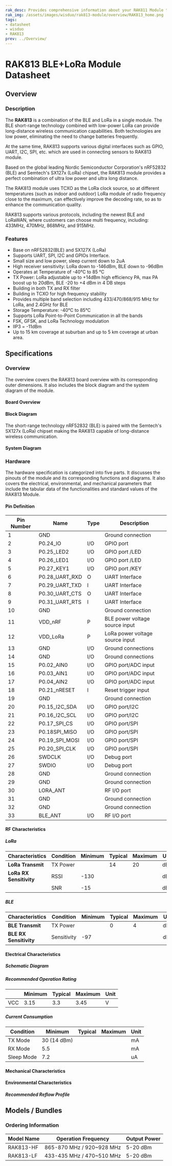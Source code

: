 ```yaml
---
rak_desc: Provides comprehensive information about your RAK811 Module to help you use it. This information includes technical specifications, characteristics, and requirements, and it also discusses the device components.
rak_img: /assets/images/wisduo/rak813-module/overview/RAK813_home.png
tags:
- datasheet
- wisduo
- RAK813
prev: ../Overview/
---
```


# RAK813 BLE+LoRa Module Datasheet

<!---
<rk-img
  src="/assets/images/wisduo/rak813-module/datasheet/overview/RAK813.jpg"
  width="30%"
  caption="RAK813 Module"
/>
--->

## Overview

### Description

The **RAK813** is a combination of the BLE and LoRa in a single module. The BLE short-range technology combined with low-power LoRa can provide long-distance wireless communication capabilities. Both technologies are low power, eliminating the need to change batteries frequently.

At the same time, RAK813 supports various digital interfaces such as GPIO, UART, I2C, SPI, etc. which are used in connecting sensors to RAK813 module.

Based on the global leading Nordic Semiconductor Corporation's nRF52832 (BLE)
and Semtech's SX127x (LoRa) chipset, the RAK813 module provides a perfect
combination of ultra low power and ultra long distance.

The RAK813 module uses TCXO as the LoRa clock source, so at different temperatures (such as indoor and outdoor) LoRa module of radio frequency close to the maximum, can effectively
improve the decoding rate, so as to enhance the communication quality.

RAK813 supports various protocols, including the newest BLE and LoRaWAN, where customers can choose multi frequency, including: 433MHz, 470MHz, 868MHz, and 915MHz.

### Features

- Base on nRF52832(BLE) and SX127X (LoRa)
- Supports UART, SPI, I2C and GPIOs Interface.
- Small size and low power, sleep current down to 2uA
- High receiver sensitivity: LoRa down to -146dBm, BLE down to -96dBm
- Operates at Temperature of -40°C to 85 °C
- TX Power: LoRa adjustable up to +14dBm high efficiency PA, max PA boost up to 20dBm, BLE -20 to +4 dBm in 4 DB steps
- Building in both TX and RX filter
- Building in TCXO for high frequency stability
- Provides multiple band selection including 433/470/868/915 MHz for LoRa, and 2.4GHz for BLE
- Storage Temperature: -40°C to 85°C
- Supports LoRa Point-to-Point Communication in all the bands
- FSK, GFSK, and LoRa Technology modulation
- llP3 = -11dBm
- Up to 15 km coverage at suburban and up to 5 km coverage at urban area.

## Specifications

### Overview

The overview covers the RAK813 board overview with its corresponding outer dimensions. It also includes the block diagram and the system diagram of the module.


#### Board Overview


<rk-img
  src="/assets/images/wisduo/rak813-module/datasheet/board-overview/rak813-board-dimension.png"
  width="40%"
  caption="RAK813 Board Dimensions"
/>

#### Block Diagram

The short-range technology nRF52832 (BLE) is paired with the Semtech's SX127x (LoRa) chipset making the RAK813 capable of long-distance wireless communication. 

<rk-img
  src="/assets/images/wisduo/rak813-module/datasheet/interfaces/block-diagram.png"
  width="80%"
  caption="RAK813 Block Diagram"
/>

#### System Diagram

<rk-img
  src="/assets/images/wisduo/rak813-module/datasheet/interfaces/system-diagram.png"
  width="80%"
  caption="System Diagram"
/>

### Hardware

The hardware specification is categorized into five parts. It discusses the pinouts of the module and its corresponding functions and diagrams. It also covers the electrical, environmental, and mechanical parameters that include the tabular data of the functionalities and standard values of the RAK813 Module.


#### Pin Definition

<rk-img
  src="/assets/images/wisduo/rak813-module/datasheet/pin-definition/rak813-pinout.png"
  width="70%"
  caption="Pin Out Diagram for RAK813"
/>

| Pin Number | Name           | Type | Description                      |
| ---------- | -------------- | ---- | -------------------------------- |
| 1          | GND            |      | Ground connection                |
| 2          | P0.24_IO       | I/O  | GPIO port                        |
| 3          | P0.25_LED2     | I/O  | GPIO port /LED                   |
| 4          | P0.26_LED1     | I/O  | GPIO port /LED                   |
| 5          | P0.27_KEY1     | I/O  | GPIO port /KEY                   |
| 6          | P0.28_UART_RXD | O    | UART Interface                   |
| 7          | P0.29_UART_TXD | I    | UART Interface                   |
| 8          | P0.30_UART_CTS | O    | UART Interface                   |
| 9          | P0.31_UART_RTS | I    | UART Interface                   |
| 10         | GND            |      | Ground connection                |
| 11         | VDD_nRF        | P    | BLE power voltage source input   |
| 12         | VDD_LoRa       | P    | LoRa power voltage source input |
| 13         | GND            | I/O  | Ground connections               |
| 14         | GND            | I/O  | Ground connections               |
| 15         | P0.02_AIN0     | I/O  | GPIO port/ADC input              |
| 16         | P0.03_AIN1     | I/O  | GPIO port/ADC input              |
| 17         | P0.04_AIN2     | I/O  | GPIO port/ADC input              |
| 18         | P0.21_nRESET   | I    | Reset trigger input              |
| 19         | GND            |      | Ground connection                |
| 20         | P0.15_I2C_SDA  | I/O  | GPIO port/I2C                    |
| 21         | P0.16_I2C_SCL  | I/O  | GPIO port/I2C                    |
| 22         | P0.17_SPI_CS   | I/O  | GPIO port/SPI                    |
| 23         | P0.18SPI_MISO  | I/O  | GPIO port/SPI                    |
| 24         | P0.19_SPI_MOSI | I/O  | GPIO port/SPI                    |
| 25         | P0.20_SPI_CLK  | I/O  | GPIO port/SPI                    |
| 26         | SWDCLK         | I/O  | Debug port                       |
| 27         | SWDIO          | I/O  | Debug port                       |
| 28         | GND            |      | Ground connection                |
| 29         | GND            |      | Ground connection                |
| 30         | LORA_ANT       |      | RF I/O port                      |
| 31         | GND            |      | Ground connection                |
| 32         | GND            |      | Ground connection                |
| 33         | BLE_ANT        | I/O  | RF I/O port                      |

#### RF Characteristics

##### LoRa

| Characteristics         | Condition | Minimum | Typical | Maximum | Unit |
| ----------------------- | --------- | ------- | ------- | ------- | ---- |
| **LoRa Transmit**       | TX Power  |         | 14      | 20      | dBm  |
| **LoRa RX Sensitivity** | RSSI      | -130    |         |         | dBm  |
|                         | SNR       | -15     |         |         | dB   |

##### BLE

| Characteristics        | Condition   | Minimum | Typical | Maximum | Unit |
| ---------------------- | ----------- | ------- | ------- | ------- | ---- |
| **BLE Transmit**       | TX Power    |         | 0       | 4       | dBm  |
| **BLE RX Sensitivity** | Sensitivity | -97     |         |         | dBm  |

#### Electrical Characteristics

##### Schematic Diagram

<rk-img
  src="/assets/images/wisduo/rak813-module/datasheet/schematic/rak813-schematic1.png"
  width="100%"
  caption="RAK813 Schematic Diagram"
/>

<rk-img
  src="/assets/images/wisduo/rak813-module/datasheet/schematic/rak813-schematic2.png"
  width="100%"
  caption="RAK813 Schematic Diagram"
/>

<rk-img
  src="/assets/images/wisduo/rak813-module/datasheet/schematic/rak813-schematic3.png"
  width="100%"
  caption="RAK813 Schematic Diagram"
/>

##### Recommended Operation Rating

|     | Minimum | Typical | Maximum | Unit |
| --- | ------- | ------- | ------- | ---- |
| VCC | 3.15    | 3.3     | 3.45    | V    |

##### Current Consumption

| Condition  | Minimum     | Typical | Maximum | Unit |
| ---------- | ----------- | ------- | ------- | ---- |
| TX Mode    | 30 (14 dBm) |         |         | mA   |
| RX Mode    | 5.5         |         |         | mA   |
| Sleep Mode | 7.2         |         |         | uA   |

#### Mechanical Characteristics


<rk-img
  src="/assets/images/wisduo/rak813-module/datasheet/mechanical-dimension/veq8asjwdqh1rpm9fape.png"
  width="65%"
  caption="Mechanical Dimensions of RAK813"
/>

#### Environmental Characteristics

##### Recommended Reflow Profile

<rk-img
  src="/assets/images/wisduo/rak813-module/datasheet/reflow-profile/reflow-profile.png"
  width="70%"
  caption="Reflow Profile for RAK813"
/>

## Models / Bundles

### Ordering Information

| Model Name | Operation Frequency       | Output Power |
| ---------- | ------------------------- | ------------ |
| RAK813-HF  | 865-870 MHz / 920~928 MHz | 5-20 dBm     |
| RAK813-LF  | 433-435 MHz / 470~510 MHz | 5-20 dBm     |
